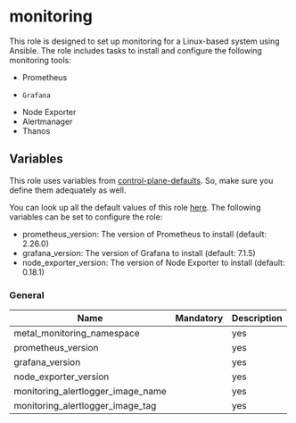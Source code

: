 # monitoring

This role is designed to set up monitoring for a Linux-based system using Ansible. 
The role includes tasks to install and configure the following monitoring tools:
-    Prometheus
-     Grafana
-    Node Exporter
-    Alertmanager
-    Thanos

## Variables

This role uses variables from [control-plane-defaults](/control-plane). So, make sure you define them adequately as well.

You can look up all the default values of this role [here](defaults/main/main.yaml).
The following variables can be set to configure the role:
-    prometheus_version: The version of Prometheus to install (default: 2.26.0)
-    grafana_version: The version of Grafana to install (default: 7.1.5)
-    node_exporter_version: The version of Node Exporter to install (default: 0.18.1)

### General


| Name                                           | Mandatory | Description                                                 |
|------------------------------------------------|-----------|-------------------------------------------------------------|
| metal_monitoring_namespace          |          | yes       | Naming of the newly created namespace                       |           
|      prometheus_version             |          | yes       | Prometheus version                                          |
|      grafana_version                |          | yes       | Grafana version                                             | 
|      node_exporter_version          |          | yes       | Node exporter version                                       |
|  monitoring_alertlogger_image_name  |          | yes       | Alertlogger image name                                      |
|  monitoring_alertlogger_image_tag   |          | yes       | Alertlogger image tag                                       |
